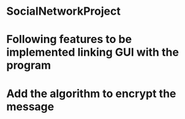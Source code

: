 # SocialNetworkProject
# Following features to be implemented linking GUI with the program
# Add the algorithm to encrypt the message
